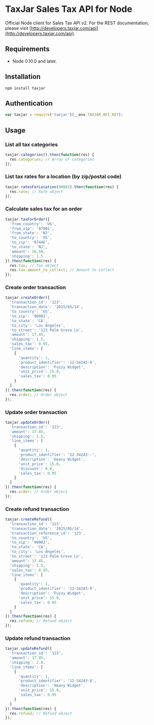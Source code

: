# TaxJar Sales Tax API for Node

Official Node client for Sales Tax API v2. For the REST documentation, please visit [http://developers.taxjar.com/api](http://developers.taxjar.com/api).

## Requirements

- Node 0.10.0 and later.

## Installation

```
npm install taxjar
```

## Authentication

```javascript
var taxjar = require('taxjar')(__env.TAXJAR_API_KEY);
```

## Usage

### List all tax categories

```javascript
taxjar.categories().then(function(res) {
  res.categories; // Array of categories
});
```

### List tax rates for a location (by zip/postal code)

```javascript
taxjar.ratesForLocation(90002).then(function(res) {
  res.rate; // Rate object
});
```

### Calculate sales tax for an order

```javascript
taxjar.taxForOrder({
  'from_country': 'US',
  'from_zip': '07001',
  'from_state': 'NJ',
  'to_country': 'US',
  'to_zip': '07446',
  'to_state': 'NJ',
  'amount': 16.50,
  'shipping': 1.5
}).then(function(res) {
  res.tax; // Tax object
  res.tax.amount_to_collect; // Amount to collect
});
```

### Create order transaction

```javascript
taxjar.createOrder({
  'transaction_id': '123',
  'transaction_date': '2015/05/14',
  'to_country': 'US',
  'to_zip': '90002',
  'to_state': 'CA',
  'to_city': 'Los Angeles',
  'to_street': '123 Palm Grove Ln',
  'amount': 17.45,
  'shipping': 1.5,
  'sales_tax': 0.95,
  'line_items': [
    {
      'quantity': 1,
      'product_identifier': '12-34243-9',
      'description': 'Fuzzy Widget',
      'unit_price': 15.0,
      'sales_tax': 0.95
    }
  ]
}).then(function(res) {
  res.order; // Order object
});
```

### Update order transaction

```javascript
taxjar.updateOrder({
  'transaction_id': '123',
  'amount': 17.45,
  'shipping': 1.5,
  'line_items': [
    {
      'quantity': 1,
      'product_identifier': '12-34243--',
      'description': 'Heavy Widget',
      'unit_price': 15.0,
      'discount': 0.0,
      'sales_tax': 0.95
    }
  ]
}).then(function(res) {
  res.order; // Order object
});
```

### Create refund transaction

```javascript
taxjar.createRefund({
  'transaction_id': '123',
  'transaction_date': '2015/05/14',
  'transaction_reference_id': '123',
  'to_country': 'US',
  'to_zip': '90002',
  'to_state': 'CA',
  'to_city': 'Los Angeles',
  'to_street': '123 Palm Grove Ln',
  'amount': 17.45,
  'shipping': 1.5,
  'sales_tax': 0.95,
  'line_items': [
    {
      'quantity': 1,
      'product_identifier': '12-34243-9',
      'description': 'Fuzzy Widget',
      'unit_price': 15.0,
      'sales_tax': 0.95
    }
  ]
}).then(function(res) {
  res.refund; // Refund object
});
```

### Update refund transaction

```javascript
taxjar.updateRefund({
  'transaction_id': '123',
  'amount': 17.95,
  'shipping': 2.0,
  'line_items': [
    {
      'quantity': 1,
      'product_identifier': '12-34243-0',
      'description': 'Heavy Widget',
      'unit_price': 15.0,
      'sales_tax': 0.95
    }
  ]
}).then(function(res) {
  res.refund; // Refund object
});
```